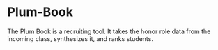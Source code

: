# Plum-Book
The Plum Book is a recruiting tool. It takes the honor role data from the incoming class, synthesizes it, and ranks students.
